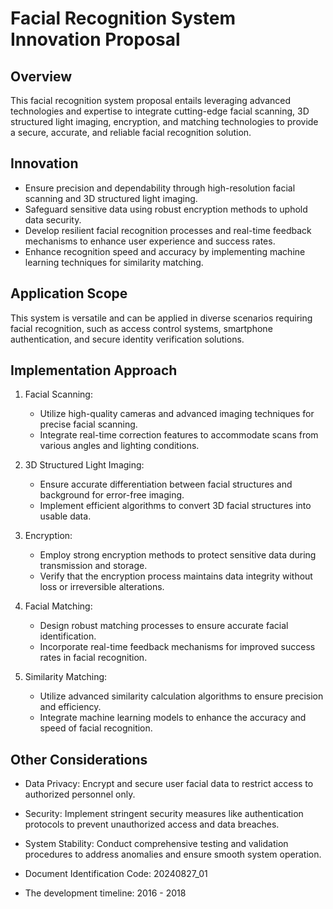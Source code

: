 # Facial Recognition System Innovation Proposal

## Overview

This facial recognition system proposal entails leveraging advanced technologies and expertise to integrate cutting-edge facial scanning, 3D structured light imaging, encryption, and matching technologies to provide a secure, accurate, and reliable facial recognition solution.

## Innovation

- Ensure precision and dependability through high-resolution facial scanning and 3D structured light imaging.
- Safeguard sensitive data using robust encryption methods to uphold data security.
- Develop resilient facial recognition processes and real-time feedback mechanisms to enhance user experience and success rates.
- Enhance recognition speed and accuracy by implementing machine learning techniques for similarity matching.

## Application Scope

This system is versatile and can be applied in diverse scenarios requiring facial recognition, such as access control systems, smartphone authentication, and secure identity verification solutions.

## Implementation Approach

1. Facial Scanning:
   - Utilize high-quality cameras and advanced imaging techniques for precise facial scanning.
   - Integrate real-time correction features to accommodate scans from various angles and lighting conditions.

2. 3D Structured Light Imaging:
   - Ensure accurate differentiation between facial structures and background for error-free imaging.
   - Implement efficient algorithms to convert 3D facial structures into usable data.

3. Encryption:
   - Employ strong encryption methods to protect sensitive data during transmission and storage.
   - Verify that the encryption process maintains data integrity without loss or irreversible alterations.

4. Facial Matching:
   - Design robust matching processes to ensure accurate facial identification.
   - Incorporate real-time feedback mechanisms for improved success rates in facial recognition.

5. Similarity Matching:
   - Utilize advanced similarity calculation algorithms to ensure precision and efficiency.
   - Integrate machine learning models to enhance the accuracy and speed of facial recognition.

## Other Considerations

- Data Privacy: Encrypt and secure user facial data to restrict access to authorized personnel only.
- Security: Implement stringent security measures like authentication protocols to prevent unauthorized access and data breaches.
- System Stability: Conduct comprehensive testing and validation procedures to address anomalies and ensure smooth system operation.

- Document Identification Code: 20240827_01
- The development timeline: 2016 - 2018
